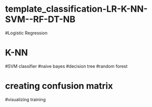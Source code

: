 # template_classification-LR-K-NN-SVM--RF-DT-NB
#Logistic Regression 
# K-NN
#SVM classifier
#naive bayes 
#decision tree
#random forest 
# creating confusion matrix
#visualizing training
